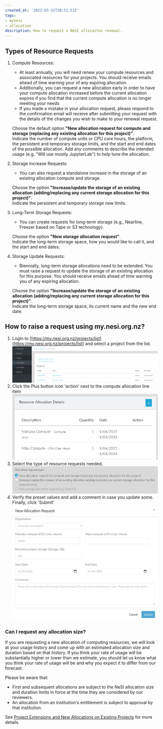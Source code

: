 ```yaml
---
created_at: '2022-03-31T20:51:51Z'
tags:
- mynesi
- allocation
description: How to request a NeSI allocaiton renewal.
---
```


## Types of Resource Requests

1. Compute Resources:

    - At least annually, you will need renew your compute resources and associated resources for your projects. You should receive emails ahead of time warning your of any expiring allocation.
    - Additionally, you can request a new allocation early in order to have your compute allocation increased before the current allocation expires if you find that the current compute allocation is no longer meeting your needs
    - If you made a mistake in your allocation request, please respond to the confirmation email will receive after submitting your request with the details of the changes you wish to make to your renewal request.  

    Choose the default option **"New allocation request for compute and storage (replacing any existing allocation for this project)"**.  
    Indicate the number of compute units or CPU core hours, the platform, the persistent and temporary storage limits, and the start and end dates of the possible allocation. Add any comments to describe the intended usage (e.g. "Will use mostly JupyterLab") to help tune the allocation.  

2. Storage Increase Requests:

    - You can also request a standalone increase in the storage of an existing allocation compute and storage.  

    Choose the option **"Increase/update the storage of an existing allocation (adding/replacing any current storage allocation for this project)"**.  
    Indicate the persistent and temporary storage new limits.  

3. Long-Term Storage Requests:

    - You can create requests for long-term storage (e.g., Nearline, Freezer based on Tape or S3 technology).  

    Choose the option **"New storage allocation request"**.  
    Indicate the long-term storage space, how you would like to call it, and the start and end dates.

4. Storage Update Requests:

    - Biennially, long-term storage allocations need to be extended. You must raise a request to update the storage of an existing allocation for this purpose. You should receive emails ahead of time warning you of any expiring allocation.  

    Choose the option **"Increase/update the storage of an existing allocation (adding/replacing any current storage allocation for this project)"**.  
    Indicate the long-term storage space, its current name and the new end date.

## How to raise a request using my.nesi.org.nz?

1. Login to [https://my.nesi.org.nz/projects/list](https://my.nesi.org.nz/projects/list) and select a project
    from the list.  
    ![select a project from the list](../../assets/images/Requesting_to_renew_an_allocation_via_my-nesi-org-nz.png)
2. Click the Plus button icon 'action' next to the compute allocation
    line item
    ![click the plus button](../../assets/images/Requesting_to_renew_an_allocation_via_my-nesi-org-nz_0.png)
3. Select the type of resource requests needed.  
    ![select the resource type](../../assets/images/Requesting_to_renew_an_allocation_via_my-nesi-org-nz_2.png)
4. Verify the preset values and add a comment in case you update
    some.  
    Finally, click 'Submit'
    ![click submit](../../assets/images/Requesting_to_renew_an_allocation_via_my-nesi-org-nz_1.png)

### Can I request any allocation size?

If you are requesting a new allocation of computing resources, we will
look at your usage history and come up with an estimated allocation size
and duration based on that history. If you think your rate of usage will
be substantially higher or lower than we estimate, you should let us
know what you think your rate of usage will be and why you expect it to
differ from our forecast.

Please be aware that:

- First and subsequent allocations are subject to the NeSI allocation
    size and duration limits in force at the time they are considered by
    our reviewers.
- An allocation from an institution's entitlement is subject to
    approval by that institution.

See [Project Extensions and New Allocations on Existing Projects](../../Getting_Started/Accounts-Projects_and_Allocations/Project_Extensions_and_New_Allocations_on_Existing_Projects.md)
for more details.
